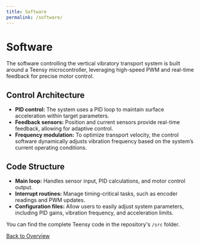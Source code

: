```yaml
---
title: Software
permalink: /software/
---
```


# Software

The software controlling the vertical vibratory transport system is built around a Teensy microcontroller, leveraging high-speed PWM and real-time feedback for precise motor control.

## Control Architecture
- **PID control:** The system uses a PID loop to maintain surface acceleration within target parameters.
- **Feedback sensors:** Position and current sensors provide real-time feedback, allowing for adaptive control.
- **Frequency modulation:** To optimize transport velocity, the control software dynamically adjusts vibration frequency based on the system’s current operating conditions.

## Code Structure
- **Main loop:** Handles sensor input, PID calculations, and motor control output.
- **Interrupt routines:** Manage timing-critical tasks, such as encoder readings and PWM updates.
- **Configuration files:** Allow users to easily adjust system parameters, including PID gains, vibration frequency, and acceleration limits.

You can find the complete Teensy code in the repository's `/src` folder.

[Back to Overview](index.md)
